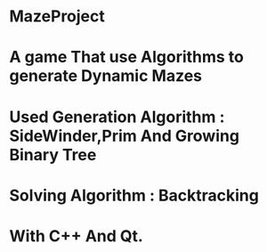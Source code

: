 # MazeProject
# A game That use Algorithms to generate Dynamic Mazes
# Used Generation Algorithm : SideWinder,Prim And Growing Binary Tree
# Solving Algorithm : Backtracking
# With C++ And Qt.
